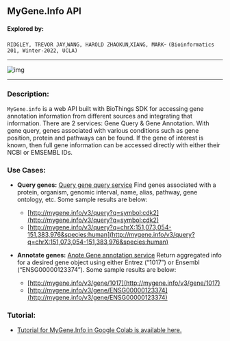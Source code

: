 ## MyGene.Info API

#### Explored by: 

```RIDGLEY, TREVOR JAY```,```WANG, HAROLD ZHAOKUN```,```XIANG, MARK```- ```(Bioinformatics 201, Winter-2022, UCLA)```


-----

![img](img/mygene.png)

-----



### Description: 

```MyGene.info``` is a web API built with BioThings SDK for accessing gene annotation
information from different sources and integrating that information. There are 2 services: Gene Query &
Gene Annotation. With gene query, genes associated with various conditions such as gene position,
protein and pathways can be found. If the gene of interest is known, then full gene information can be
accessed directly with either their NCBI or EMSEMBL IDs.

### Use Cases:
- **Query genes:** [Query gene query service](https://docs.mygene.info/en/latest/doc/query_service.html) Find genes associated with a protein, organism, genomic interval, name, alias, pathway, gene ontology, etc. Some sample results are below:

    - [http://mygene.info/v3/query?q=symbol:cdk2](http://mygene.info/v3/query?q=symbol:cdk2)
    - [http://mygene.info/v3/query?q=chrX:151,073,054-151,383,976&species:human](http://mygene.info/v3/query?q=chrX:151,073,054-151,383,976&species:human)


- **Annotate genes:** [Anote Gene annotation service](https://docs.mygene.info/en/latest/doc/annotation_service.html) Return aggregated info for a desired gene object using either Entrez (“1017”) or Ensembl (“ENSG00000123374”). Some sample results are below:

    - [http://mygene.info/v3/gene/1017](http://mygene.info/v3/gene/1017)
    - [http://mygene.info/v3/gene/ENSG00000123374](http://mygene.info/v3/gene/ENSG00000123374)

### Tutorial:
- [Tutorial for MyGene.Info in Google Colab is available here.](https://colab.research.google.com/drive/1sIAT4ZVg8zB_miOrnUuQH9XwosqnM_T6?usp=sharing#scrollTo=5Co7ypvkPJW8)


